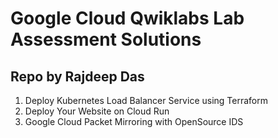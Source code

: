 # Google Cloud Qwiklabs Lab Assessment Solutions
Repo by Rajdeep Das
----------------------------------------------------------------------------------------------------------------
1. Deploy Kubernetes Load Balancer Service using Terraform
2. Deploy Your Website on Cloud Run
3. Google Cloud Packet Mirroring with OpenSource IDS
